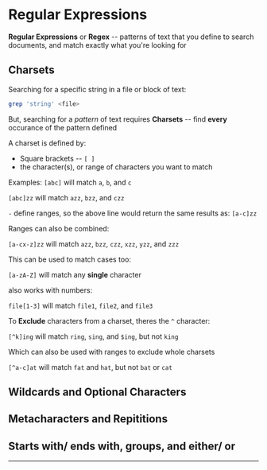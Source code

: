 # Regular Expressions

**Regular Expressions** or **Regex** -- patterns of text that you define to search documents, and match exactly what you're looking for


## Charsets

Searching for a specific string in a file or block of text:
```bash
grep 'string' <file>
```

But, searching for a *pattern* of text requires **Charsets** -- find **every** occurance of the pattern defined

A charset is defined by:
* Square brackets -- `[ ]`
* the character(s), or range of characters you want to match

Examples:
`[abc]` will match `a`, `b`, and `c`

`[abc]zz` will match `azz`, `bzz`, and `czz`

`-` define ranges, so the above line would return the same results as: `[a-c]zz`

Ranges can also be combined:

`[a-cx-z]zz` will match `azz`, `bzz`, `czz`, `xzz`, `yzz`, and `zzz`

This can be used to match cases too:

`[a-zA-Z]` will match any **single** character

also works with numbers:

`file[1-3]` will match `file1`, `file2`, and `file3`

To **Exclude** characters from a charset, theres the `^` character:

`[^k]ing` will match `ring`, `sing`, and `$ing`, but not `king`

Which can also be used with ranges to exclude whole charsets

`[^a-c]at` will match `fat` and `hat`, but not `bat` or `cat`


## Wildcards and Optional Characters


## Metacharacters and Repititions


## Starts with/ ends with, groups, and either/ or


---
